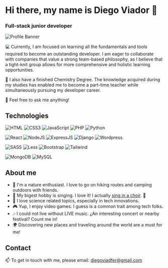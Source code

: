 # Hi there, my name is Diego Viador 👋

### Full-stack junior developer

![Profile Banner](https://i.imgur.com/g85pKU4.jpg "Currently learning...")

💻 Currently, I am focused on learning all the fundamentals and tools required to become an outstanding developer. I am eager to collaborate with companies that value a strong team-based philosophy, as I believe that a tight-knit group allows for more comprehensive and holistic learning opportunities.

🧪 I also have a finished Chemistry Degree. The knowledge acquired during my studies has enabled me to become a part-time teacher while simultaneously pursuing my developer career. 

💬 Feel free to ask me anything!

## Technologies

![HTML](https://img.shields.io/badge/-html5-orange?style=for-the-badge&logo=html5&logoColor=white)
![CSS3](https://img.shields.io/badge/-css3-2965f1?style=for-the-badge&logo=css3&logoColor=white)
![JavaScript](https://img.shields.io/badge/-javascript-F7DF1E?style=for-the-badge&logo=javascript&logoColor=white)
![PHP](https://img.shields.io/badge/-php-777BB4?style=for-the-badge&logo=PHP&logoColor=white)
![Python](https://img.shields.io/badge/-python-3776AB?style=for-the-badge&logo=Python&logoColor=white)

![React](https://img.shields.io/badge/-react-1c84bc?style=for-the-badge&logo=React&logoColor=white)
![NodeJS](https://img.shields.io/badge/-nodejs-339933?style=for-the-badge&logo=#339933&logoColor=white)
![ExpressJS](https://img.shields.io/badge/-expressjs-21262d?style=for-the-badge&logo=Express&logoColor=white)
![Django](https://img.shields.io/badge/-django-092E20?style=for-the-badge&logo=django&logoColor=white)
![Wordpress](https://img.shields.io/badge/-wordpress-21759B?style=for-the-badge&logo=wordpress&logoColor=white)

![SASS](https://img.shields.io/badge/-sass-CC6699?style=for-the-badge&logo=Sass&logoColor=white)
![Less](https://img.shields.io/badge/-less-1D365D?style=for-the-badge&logo=less&logoColor=white)
![Bootstrap](https://img.shields.io/badge/-bootstrap-7952B3?style=for-the-badge&logo=Bootstrap&logoColor=white)
![Tailwind](https://img.shields.io/badge/-Tailwind-06B6D4?style=for-the-badge&logo=TailwindCSS&logoColor=white)

![MongoDB](https://img.shields.io/badge/-mongodb-47A248?style=for-the-badge&logo=MongoDB&logoColor=white)
![MySQL](https://img.shields.io/badge/-mysql-3776AB?style=for-the-badge&logo=MySQL&logoColor=white)

## About me

- 🌳 I'm a nature enthusiast. I love to go on hiking routes and camping outdoors with friends.
- 🎤 My bigest hobby is singing. I love it! I actually [sing in a choir](https://www.instagram.com/elacordesecreto/?hl=en). 🤫
- 🔬 I love science related topics, especially in tech innovations.
- 🎮 Yup, I enjoy video games. I guess is a common trait among tech folks.
- 🎶 I could not live without LIVE music. ¿An interesting concert or nearby festival? Count me in!
- 🌍 Discovering new places and traveling around the world are a must for me!

## Contact

📫 To get in touch with me, please email: [diegoviadfer@gmail.com](mailto:diegoviadfer@gmail.com)

